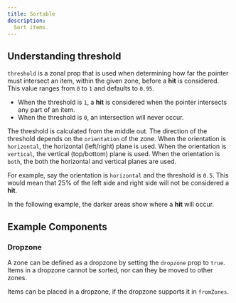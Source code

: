 ```yaml
---
title: Sortable
description:
  Sort items.
---
```


<script>
    import { Preview } from '$docs/components'
    export let snippets
    export let previews
</script>

## Understanding threshold

`threshold` is a zonal prop that is used when determining how far the pointer must intersect an item, within the given zone, before a __hit__ is considered. This value ranges from `0` to `1` and defaults to `0.95`.

- When the threshold is `1`, a __hit__ is considered when the pointer intersects any part of an item. 
- When the threshold is `0`, an intersection will never occur.

The threshold is calculated from the middle out. The direction of the threshold depends on the `orientation` of the zone. When the orientation is `horizontal`, the horizontal (left/right) plane is used. When the orientation is `vertical`, the vertical (top/bottom) plane is used. When the orientation is `both`, the both the horizontal and vertical planes are used.

For example, say the orientation is `horizontal` and the threshold is `0.5`. This would mean that 25% of the left side and right side will not be considered a __hit__.

In the following example, the darker areas show where a __hit__ will occur.

<Preview code={snippets.threshold}>
    <svelte:component this={previews.threshold} />
</Preview>

## Example Components

### Dropzone

A zone can be defined as a dropzone by setting the `dropzone` prop to `true`. Items in a dropzone cannot be sorted, nor can they be moved to other zones.

Items can be placed in a dropzone, if the dropzone supports it in `fromZones`.

<Preview code={snippets.dropzone}>
    <svelte:component this={previews.dropzone} />
</Preview>